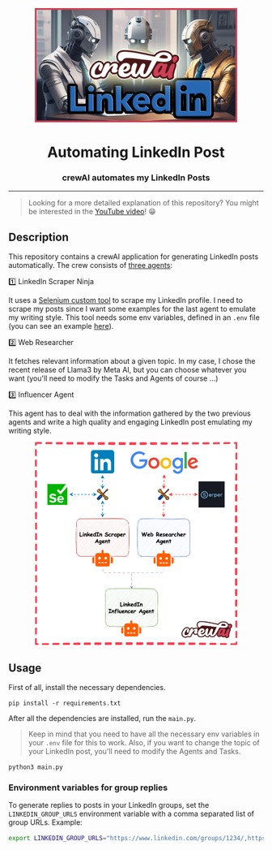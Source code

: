 <p align="center">
    <img alt="img" src="img/img.png" width=400 />
    <h1 align="center">Automating LinkedIn Post</h1>
    <h3 align="center">crewAI automates my LinkedIn Posts </h3>
</p>

---

> Looking for a more detailed explanation of this repository? You might be interested in the [YouTube video](https://www.youtube.com/watch?v=oIb5JqZ5ylA&ab_channel=TheNeuralMaze)! 😁 


## Description 

This repository contains a crewAI application for generating LinkedIn posts automatically. 
The crew consists of [three agents](agents.py):

1️⃣ LinkedIn Scraper Ninja 

It uses a [Selenium custom tool](tools%2Flinkedin.py) to scrape my LinkedIn profile. I need to scrape my
posts since I want some examples for the last agent to emulate my writing style. This tool needs some env variables,
defined in an `.env` file (you can see an example [here](.env.example)).

2️⃣ Web Researcher

It fetches relevant information about a given topic. In my case, I chose the recent release of Llama3 by Meta AI, but
you can choose whatever you want (you'll need to modify the Tasks and Agents of course ...)

3️⃣ Influencer Agent

This agent has to deal with the information gathered by the two previous agents and write a high quality and engaging 
LinkedIn post emulating my writing style.


<p align="center">
    <img alt="img" src="img/architecture.png" width=400 />
</p>


## Usage

First of all, install the necessary dependencies.

```shell
pip install -r requirements.txt
```

After all the dependencies are installed, run the `main.py`.

> Keep in mind that you need to have all the necessary env variables in your `.env` file for this to work. Also, if you
want to change the topic of your LinkedIn post, you'll need to modify the Agents and Tasks.

```shell
python3 main.py
```

### Environment variables for group replies

To generate replies to posts in your LinkedIn groups, set the `LINKEDIN_GROUP_URLS`
environment variable with a comma separated list of group URLs.
Example:

```bash
export LINKEDIN_GROUP_URLS="https://www.linkedin.com/groups/1234/,https://www.linkedin.com/groups/5678/"
```
